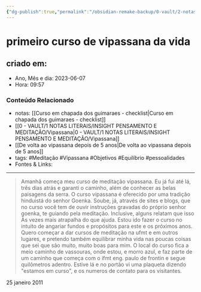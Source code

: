 ```yaml
---
{"dg-publish":true,"permalink":"/obsidian-remake-backup/0-vault/2-notas-permanentes/primeiro-curso-de-vipassana-da-vida/","tags":["permanente","Meditação","Vipassana","Objetivos","Equilíbrio","pessoalidades"],"dgHomeLink":true,"dgShowLocalGraph":true,"dgShowFileTree":true,"dgEnableSearch":true,"noteIcon":""}
---
```


# primeiro curso de vipassana da vida

## criado em: 
-  Ano, Mês e dia: 2023-06-07
- Hora: 09:57

### Conteúdo Relacionado
- notas: [[Curso em chapada dos guimaraes - checklist\|Curso em chapada dos guimaraes - checklist]]
- [[0 - VAULT/1 NOTAS LITERAIS/INSIGHT PENSAMENTO E MEDITAÇÃO/Vipassana\|0 - VAULT/1 NOTAS LITERAIS/INSIGHT PENSAMENTO E MEDITAÇÃO/Vipassana]]
- [[De volta ao vipassana depois de 5 anos\|De volta ao vipassana depois de 5 anos]] 
- tags: #Meditação #Vipassana #Objetivos #Equilíbrio #pessoalidades 
- Fontes & Links: 
---

> Amanhã começa meu curso de meditação vipassana. Eu já fui até lá, três dias atrás e garanti o caminho, além de conhecer as belas paisagens da serra. O curso vipassana é oferecido por uma tradição hinduistá do senhor Goenka. Soube, já, através de sites e blogs, que no curso você tem de ouvir instruções gravadas do próprio senhor goenka, te guiando pela meditação. Inclusive, alguns relatam que isso
> Às vezes mais atrapalha do que ajuda.
> Estou ido fazer o curso no intuito de angariar fundos e propósitos para este e os próximos anos. Quero começar a dar cursos de meditação na ufmt e em outros lugares, e pretendo também equilibrar minha vida nas poucas coisas que sei que são muito, muito boas para mim.
> O local do curso fica a meio caminho de vassouras, onde estou, e morro azul, e faz parte de um caminho que começa com o ifmt eng. paulo de frontin e segue quilômetros adentro. Estive lá e no portão vi uma plaqueta dizendo "estamos em curso", e os numeros de contato para os visitantes.

25 janeiro 2011
